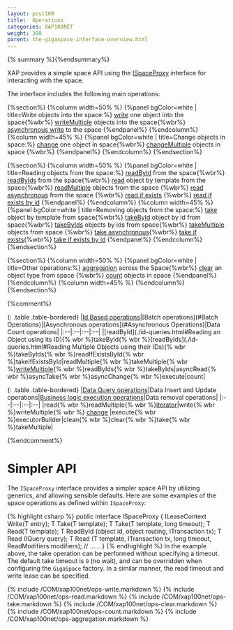 ```yaml
---
layout: post100
title:  Operations
categories: XAP100NET
weight: 300
parent: the-gigaspace-interface-overview.html
---
```



{% summary %}{%endsummary%}


XAP provides a simple space API using the [ISpaceProxy](http://www.gigaspaces.com/docs/dotnetdocs{%currentversion%}/html/T_GigaSpaces_Core_ISpaceProxy.htm) interface for interacting with the space.


The interface includes the following main operations:

{%section%}
{%column width=50% %}
{%panel bgColor=white | title=Write objects into the space:%}
[write](#write) one object into the space{%wbr%}
[writeMultiple](#writeMultiple) objects into the space{%wbr%}
[asynchronous write](#asynchronousWrite) to the space
{%endpanel%}
{%endcolumn%}
{%column width=45% %}
{%panel bgColor=white | title=Change objects in space:%}
[change](./change-api.html) one object in space{%wbr%}
[changeMultiple](./change-api.html) objects in space {%wbr%}
{%endpanel%}
{%endcolumn%}
{%endsection%}


{%section%}
{%column width=50% %}
{%panel bgColor=white |  title=Reading objects from the space:%}
[readById](#read) from the space{%wbr%}
[readByIds](#readMultiple) from the space{%wbr%}
[read](#read) object by template from the space{%wbr%}
[readMultiple](#readMultiple) objects from the space {%wbr%}
[read asynchronous](#asynchronousRead) from the space {%wbr%}
[read if exists](#readIfExists) {%wbr%}
[read if exists by id](#readIfExists)
{%endpanel%}
{%endcolumn%}
{%column width=45% %}
{%panel bgColor=white |  title=Removing objects from the space:%}
[take](#take) object by template from space{%wbr%}
[takeById](#take) object by id from space{%wbr%}
[takeByIds](#takeMultiple) objects by ids from space{%wbr%}
[takeMultiple](#takeMultiple) objects from space {%wbr%}
[take asynchronous](#asynchronousTake){%wbr%}
[take if exists](#takeIfExists){%wbr%}
[take if exists by id](#takeIfExists)
{%endpanel%}
{%endcolumn%}
{%endsection%}

{%section%}
{%column width=50% %}
{%panel bgColor=white |  title=Other operations:%}
[aggregation](#aggregators)  across the Space{%wbr%}
[clear](#clear) an object type from space {%wbr%}
[count](#count) objects in space
{%endpanel%}
{%endcolumn%}
{%column width=45% %}
{%endcolumn%}
{%endsection%}

{%comment%}

{: .table .table-bordered}
|[Id Based operations](./id-queries.html)|[Batch operations](#Batch Operations)|[Asynchronous operations](#Asynchronous Operations)|Data Count operations|
|:--|:--|:--|:--|
|[readById](./id-queries.html#Reading an Object using its ID){% wbr %}takeById{% wbr %}[readByIds](./id-queries.html#Reading Multiple Objects using their IDs){% wbr %}takeByIds{% wbr %}readIfExistsById{% wbr %}takeIfExistsById|readMultiple{% wbr %}takeMultiple{% wbr %}[writeMultiple](#writeMultiple){% wbr %}readByIds{% wbr %}takeByIds|asyncRead{% wbr %}asyncTake{% wbr %}asyncChange{% wbr %}execute|count|

{: .table .table-bordered}
|[Data Query operations](./query-sql.html)|Data Insert and Update operations|[Business logic execution operations](./task-execution-over-the-space.html)|Data removal operations|
|:--|:--|:--|:--|
|read{% wbr %}readMultiple{% wbr %}[iterator](./query-paging-support.html)|write{% wbr %}writeMultiple{% wbr %}   [change](./change-api.html) |execute{% wbr %}executorBuilder|clean{% wbr %}clear{% wbr %}take{% wbr %}takeMultiple|

{%endcomment%}

# Simpler API

The `ISpaceProxy` interface provides a simpler space API by utilizing generics, and allowing sensible defaults. Here are some examples of the space operations as defined within `ISpaceProxy`:

{% highlight csharp %}
public interface ISpaceProxy {
    ILeaseContext<T>  Write(T entry);
    T Take<T>(T template);
    T Take<T>(T template, long timeout);
    T Read<T>(T template);
    T ReadById<T> (object id, object routing, ITransaction tx);
    T Read<T> (IQuery<T> query);
    T Read<T> (T template, ITransaction tx, long timeout, ReadModifiers modifiers);
    // ......
}
{% endhighlight %}
In the example above, the take operation can be performed without specifying a timeout. The default take timeout is `0` (no wait), and can be overridden when configuring the `GigaSpace` factory. In a similar manner, the read timeout and write lease can be specified.


{% include /COM/xap100net/ops-write.markdown %}
{% include /COM/xap100net/ops-read.markdown %}
{% include /COM/xap100net/ops-take.markdown %}
{% include /COM/xap100net/ops-clear.markdown %}
{% include /COM/xap100net/ops-count.markdown %}
{% include /COM/xap100net/ops-aggregation.markdown %}
